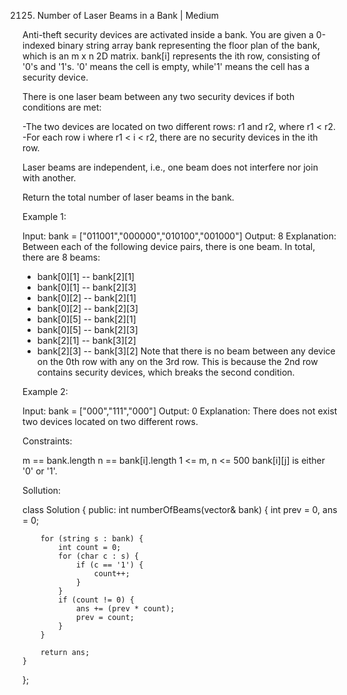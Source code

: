 2125. Number of Laser Beams in a Bank | Medium

Anti-theft security devices are activated inside a bank. You are given a 0-indexed binary string array bank representing the floor plan of the bank, which is an m x n 2D matrix. bank[i] represents the ith row, consisting of '0's and '1's. '0' means the cell is empty, while'1' means the cell has a security device.

There is one laser beam between any two security devices if both conditions are met:

-The two devices are located on two different rows: r1 and r2, where r1 < r2.
-For each row i where r1 < i < r2, there are no security devices in the ith row.

Laser beams are independent, i.e., one beam does not interfere nor join with another.

Return the total number of laser beams in the bank.


Example 1:

Input: bank = ["011001","000000","010100","001000"]
Output: 8
Explanation: Between each of the following device pairs, there is one beam. In total, there are 8 beams:
 * bank[0][1] -- bank[2][1]
 * bank[0][1] -- bank[2][3]
 * bank[0][2] -- bank[2][1]
 * bank[0][2] -- bank[2][3]
 * bank[0][5] -- bank[2][1]
 * bank[0][5] -- bank[2][3]
 * bank[2][1] -- bank[3][2]
 * bank[2][3] -- bank[3][2]
Note that there is no beam between any device on the 0th row with any on the 3rd row.
This is because the 2nd row contains security devices, which breaks the second condition.


Example 2:

Input: bank = ["000","111","000"]
Output: 0
Explanation: There does not exist two devices located on two different rows.
 

Constraints:

m == bank.length
n == bank[i].length
1 <= m, n <= 500
bank[i][j] is either '0' or '1'.


Sollution:

class Solution {
public:
    int numberOfBeams(vector<string>& bank) {
        int prev = 0, ans = 0;
        
        for (string s : bank) {
            int count = 0;
            for (char c : s) {
                if (c == '1') {
                    count++;
                }
            }
            if (count != 0) {
                ans += (prev * count);
                prev = count;
            }
        }
        
        return ans;
    }
};